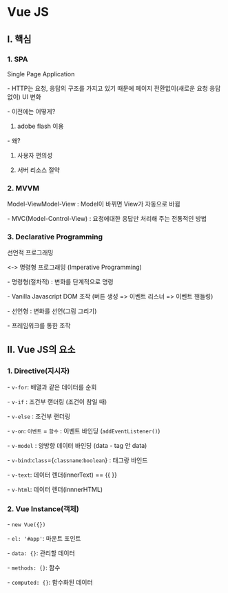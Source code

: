 # Vue JS



## I. 핵심



### 1. SPA

Single Page Application



\- HTTP는 요청, 응답의 구조를 가지고 있기 때문에 페이지 전환없이(새로운 요청 응답 없이) UI 변화

\- 이전에는 어떻게?

1. adobe flash 이용

\- 왜?

1. 사용자 편의성

2. 서버 리소스 절약



### 2. MVVM

Model-ViewModel-View : Model이 바뀌면 View가 자동으로 바뀜

\- MVC(Model-Control-View) : 요청에대한 응답만 처리해 주는 전통적인 방법



### 3. Declarative Programming

선언적 프로그래밍

<-> 명령형 프로그래밍 (Imperative Programming)



\- 명령형(절차적) : 변화를 단계적으로 명령

 \- Vanilla Javascript DOM 조작 (버튼 생성 => 이벤트 리스너 => 이벤트 핸들링)

\- 선언형 : 변화를 선언(그림 그리기)

 \- 프레임워크를 통한 조작



## II. Vue JS의 요소



### 1. Directive(지시자)



\- `v-for`: 배열과 같은 데이터를 순회

\- `v-if` : 조건부 랜더링 (조건이 참일 때)

\- `v-else` : 조건부 랜더링

\- `v-on`: `이벤트` = `함수` : 이벤트 바인딩 (`addEventListener()`)

\- `v-model` : 양방향 데이터 바인딩 (data - tag 안 data)

\- `v-bind`:`class`={`classname`:`boolean`} : 태그랑 바인드

\- `v-text`: 데이터 렌더(innerText) == {{ }}

\- `v-html`: 데이터 렌더(innnerHTML)



### 2. Vue Instance(객체)



\- `new Vue({})`

\- `el: '#app'`: 마운트 포인트

\- `data: {}`: 관리할 데이터

\- `methods: {}`: 함수

\- `computed: {}`: 함수화된 데이터